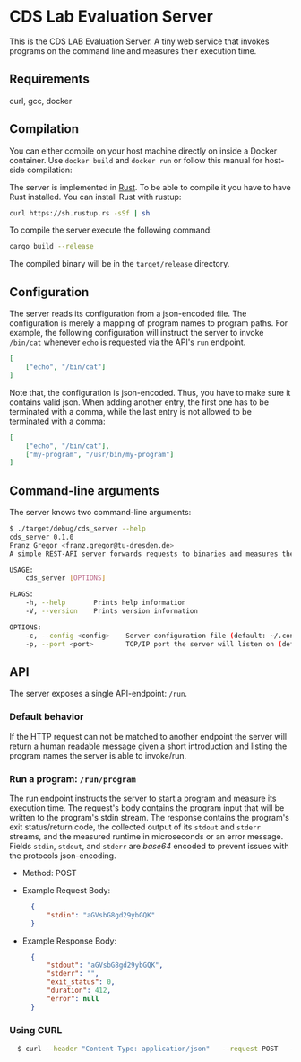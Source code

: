 # CDS Lab Evaluation Server

This is the CDS LAB Evaluation Server.
A tiny web service that invokes programs on the command line and measures their execution time.

## Requirements

curl, gcc, docker

## Compilation

You can either compile on your host machine directly on inside a Docker container.
Use `docker build` and `docker run` or follow this manual for host-side compilation:

The server is implemented in [Rust](www.rust-lang.org).
To be able to compile it you have to have Rust installed.
You can install Rust with rustup:

```bash
curl https://sh.rustup.rs -sSf | sh
```

To compile the server execute the following command:

```bash
cargo build --release
```

The compiled binary will be in the `target/release` directory.

## Configuration

The server reads its configuration from a json-encoded file.
The configuration is merely a mapping of program names to program paths.
For example, the following configuration will instruct the server to invoke `/bin/cat` whenever `echo` is requested via the API's `run` endpoint.

```json
[
	["echo", "/bin/cat"]
]
```

Note that, the configuration is json-encoded.
Thus, you have to make sure it contains valid json.
When adding another entry, the first one has to be terminated with a comma, while the last entry is not allowed to be terminated with a comma:

```json
[
	["echo", "/bin/cat"],
    ["my-program", "/usr/bin/my-program"]
]
```

## Command-line arguments

The server knows two command-line arguments:

```bash
$ ./target/debug/cds_server --help
cds_server 0.1.0
Franz Gregor <franz.gregor@tu-dresden.de>
A simple REST-API server forwards requests to binaries and measures their execution time

USAGE:
    cds_server [OPTIONS]

FLAGS:
    -h, --help       Prints help information
    -V, --version    Prints version information

OPTIONS:
    -c, --config <config>    Server configuration file (default: ~/.config/cds_server.json)
    -p, --port <port>        TCP/IP port the server will listen on (default: 8080)
```

## API

The server exposes a single API-endpoint: `/run`.

### Default behavior

If the HTTP request can not be matched to another endpoint the server will return a human readable message given a short introduction and listing the program names the server is able to invoke/run.

### Run a program: `/run/program`

The run endpoint instructs the server to start a program and measure its execution time.
The request's body contains the program input that will be written to the program's stdin stream.
The response contains the program's exit status/return code, the collected output of its `stdout` and `stderr` streams, and the measured runtime in microseconds or an error message.
Fields `stdin`, `stdout`, and `stderr` are *base64* encoded to prevent issues with the protocols json-encoding.

* Method: POST
* Example Request Body:

  ```json
    {
        "stdin": "aGVsbG8gd29ybGQK"
    }
  ```

* Example Response Body:

  ```json
    {
        "stdout": "aGVsbG8gd29ybGQK",
        "stderr": "",
        "exit_status": 0,
        "duration": 412,
        "error": null
    }
  ```

### Using CURL

  ```bash
    $ curl --header "Content-Type: application/json"   --request POST   --data '{"stdin":"aGVsbG8gd29ybGQK"}'   http://localhost:80/run/echo
  ```
